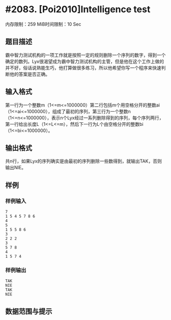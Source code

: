 # #2083. [Poi2010]Intelligence test

内存限制：259 MiB时间限制：10 Sec

## 题目描述

霸中智力测试机构的一项工作就是按照一定的规则删除一个序列的数字，得到一个确定的数列。Lyx很渴望成为霸中智力测试机构的主管，但是他在这个工作上做的并不好，俗话说熟能生巧，他打算做很多练习，所以他希望你写一个程序来快速判断他的答案是否正确。

## 输入格式

第一行为一个整数m（1<=m<=1000000）第二行包括m个用空格分开的整数ai（1<=ai<=1000000），组成了最初的序列，第三行为一个整数n（1<=n<=1000000），表示n个Lyx经过一系列删除得到的序列，每个序列两行，第一行给出长度L（1<=L<=m），然后下一行为L个由空格分开的整数bi（1<=bi<=1000000）。

## 输出格式

共n行，如果Lyx的序列确实是由最初的序列删除一些数得到，就输出TAK，否则输出NIE。

## 样例

### 样例输入

    
    7
    1 5 4 5 7 8 6
    4
    5
    1 5 5 8 6
    3
    2 2 2
    3
    5 7 8
    4
    1 5 7 4
    

### 样例输出

    
    TAK
    NIE
    TAK
    NIE
    

## 数据范围与提示
